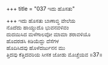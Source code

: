 +++
title = "037 ಇದು ಹೊಸತು"

+++
ಇದು ಹೊಸತು ಬಾಣಾಬ್ಧಿ ವೇಲೆಯ  
ನೊದೆದು ಹಾಯ್ದುದೊ ಭುವನವಳಿವಂ  
ದುದಯಿಸಿದ ಮಳೆಗಾಲವೋ ಮಾಮಾ ಶರಾವಳಿಯೊ  
ಹೊದರಡಸಿ ಕಿಡಿಯೆದ್ದು ದೆಸೆಗಳ  
ಹೊದಿಸಿದವು ಹೊಳೆದರ್ಜುನನ ಮು  
ತ್ತಿದವು ಕೆತ್ತಿದವರಿಯ ಸೀಸಕ ಜೋಡು ಮೊಚ್ಚೆಯವ      ॥37॥
